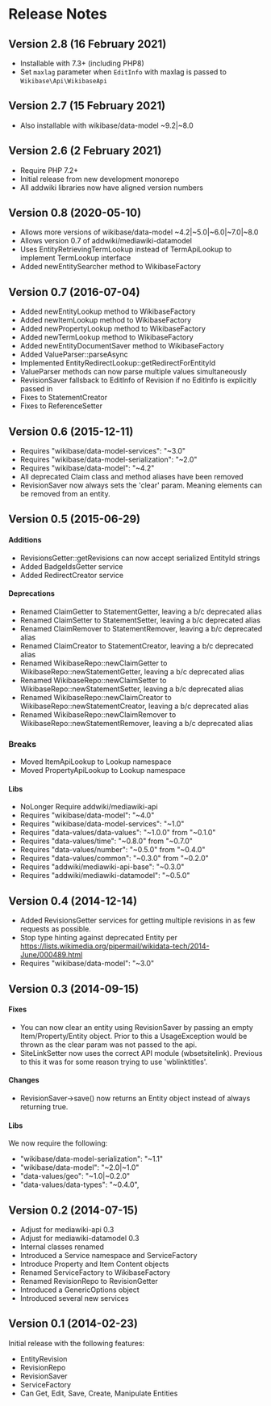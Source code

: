 # Release Notes

## Version 2.8 (16 February 2021)

- Installable with 7.3+ (including PHP8)
- Set `maxlag` parameter when `EditInfo` with maxlag is passed to `Wikibase\Api\WikibaseApi`

## Version 2.7 (15 February 2021)

- Also installable with wikibase/data-model ~9.2|~8.0

## Version 2.6 (2 February 2021)

- Require PHP 7.2+
- Initial release from new development monorepo
- All addwiki libraries now have aligned version numbers

## Version 0.8 (2020-05-10)

* Allows more versions of wikibase/data-model ~4.2|~5.0|~6.0|~7.0|~8.0
* Allows version 0.7 of addwiki/mediawiki-datamodel
* Uses EntityRetrievingTermLookup instead of TermApiLookup to implement TermLookup interface
* Added newEntitySearcher method to WikibaseFactory

## Version 0.7 (2016-07-04)

* Added newEntityLookup method to WikibaseFactory
* Added newItemLookup method to WikibaseFactory
* Added newPropertyLookup method to WikibaseFactory
* Added newTermLookup method to WikibaseFactory
* Added newEntityDocumentSaver method to WikibaseFactory
* Added ValueParser::parseAsync
* Implemented EntityRedirectLookup::getRedirectForEntityId
* ValueParser methods can now parse multiple values simultaneously
* RevisionSaver fallsback to EditInfo of Revision if no EditInfo is explicitly passed in
* Fixes to StatementCreator
* Fixes to ReferenceSetter

## Version 0.6 (2015-12-11)

* Requires "wikibase/data-model-services": "~3.0"
* Requires "wikibase/data-model-serialization": "~2.0"
* Requires "wikibase/data-model": "~4.2"
* All deprecated Claim class and method aliases have been removed
* RevisionSaver now always sets the 'clear' param. Meaning elements can be removed from an entity.

## Version 0.5 (2015-06-29)

#### Additions

* RevisionsGetter::getRevisions can now accept serialized EntityId strings
* Added BadgeIdsGetter service
* Added RedirectCreator service

#### Deprecations

* Renamed ClaimGetter to StatementGetter, leaving a b/c deprecated alias
* Renamed ClaimSetter to StatementSetter, leaving a b/c deprecated alias
* Renamed ClaimRemover to StatementRemover, leaving a b/c deprecated alias
* Renamed ClaimCreator to StatementCreator, leaving a b/c deprecated alias
* Renamed WikibaseRepo::newClaimGetter to WikibaseRepo::newStatementGetter, leaving a b/c deprecated alias
* Renamed WikibaseRepo::newClaimSetter to WikibaseRepo::newStatementSetter, leaving a b/c deprecated alias
* Renamed WikibaseRepo::newClaimCreator to WikibaseRepo::newStatementCreator, leaving a b/c deprecated alias
* Renamed WikibaseRepo::newClaimRemover to WikibaseRepo::newStatementRemover, leaving a b/c deprecated alias

### Breaks

* Moved ItemApiLookup to Lookup namespace
* Moved PropertyApiLookup to Lookup namespace

#### Libs

* NoLonger Require addwiki/mediawiki-api
* Requires "wikibase/data-model": "~4.0"
* Requires "wikibase/data-model-services": "~1.0"
* Requires "data-values/data-values": "~1.0.0" from "~0.1.0"
* Requires "data-values/time": "~0.8.0" from "~0.7.0"
* Requires "data-values/number": "~0.5.0" from "~0.4.0"
* Requires "data-values/common": "~0.3.0" from "~0.2.0"
* Requires "addwiki/mediawiki-api-base": "~0.3.0"
* Requires "addwiki/mediawiki-datamodel": "~0.5.0"

## Version 0.4 (2014-12-14)

* Added RevisionsGetter services for getting multiple revisions in as few requests as possible.
* Stop type hinting against deprecated Entity per https://lists.wikimedia.org/pipermail/wikidata-tech/2014-June/000489.html
* Requires "wikibase/data-model": "~3.0"

## Version 0.3 (2014-09-15)

#### Fixes

* You can now clear an entity using RevisionSaver by passing an empty Item/Property/Entity object.
  Prior to this a UsageException would be thrown as the clear param was not passed to the api.
* SiteLinkSetter now uses the correct API module (wbsetsitelink).
  Previous to this it was for some reason trying to use 'wblinktitles'.

#### Changes

* RevisionSaver->save() now returns an Entity object instead of always returning true.

#### Libs

We now require the following:
* "wikibase/data-model-serialization": "~1.1"
* "wikibase/data-model": "~2.0|~1.0"
* "data-values/geo": "~1.0|~0.2.0"
* "data-values/data-types": "~0.4.0",

## Version 0.2 (2014-07-15)

* Adjust for mediawiki-api 0.3
* Adjust for mediawiki-datamodel 0.3
* Internal classes renamed
* Introduced a Service namespace and ServiceFactory
* Introduce Property and Item Content objects
* Renamed ServiceFactory to WikibaseFactory
* Renamed RevisionRepo to RevisionGetter
* Introduced a GenericOptions object
* Introduced several new services

## Version 0.1 (2014-02-23)

Initial release with the following features:

* EntityRevision
* RevisionRepo
* RevisionSaver
* ServiceFactory
* Can Get, Edit, Save, Create, Manipulate Entities
